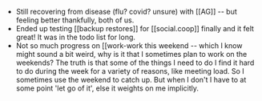 - Still recovering from disease (flu? covid? unsure) with [[AG]] -- but feeling better thankfully, both of us.
- Ended up testing [[backup restores]] for [[social.coop]] finally and it felt great! It was in the todo list for long.
- Not so much progress on [[work-work this weekend -- which I know might sound a bit weird, why is it that I sometimes plan to work on the weekends? The truth is that some of the things I need to do I find it hard to do during the week for a variety of reasons, like meeting load. So I sometimes use the weekend to catch up. But when I don't I have to at some point 'let go of it', else it weights on me implicitly.